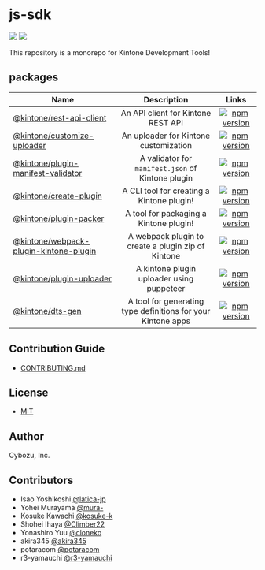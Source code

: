 # js-sdk

[![](https://github.com/kintone/js-sdk/workflows/test/badge.svg)](https://github.com/kintone/js-sdk/actions?workflow=test)
[![](https://github.com/kintone/js-sdk/workflows/lint/badge.svg)](https://github.com/kintone/js-sdk/actions?workflow=lint)

This repository is a monorepo for Kintone Development Tools!

## packages

| Name                                                                             |                         Description                          |                                                                             Links                                                                              |
| -------------------------------------------------------------------------------- | :----------------------------------------------------------: | :------------------------------------------------------------------------------------------------------------------------------------------------------------: |
| [@kintone/rest-api-client](packages/rest-api-client)                             |              An API client for Kintone REST API              |               [![npm version](https://badge.fury.io/js/%40kintone%2Frest-api-client.svg)](https://badge.fury.io/js/%40kintone%2Frest-api-client)               |
| [@kintone/customize-uploader](packages/customize-uploader)                       |            An uploader for Kintone customization             |            [![npm version](https://badge.fury.io/js/%40kintone%2Fcustomize-uploader.svg)](https://badge.fury.io/js/%40kintone%2Fcustomize-uploader)            |
| [@kintone/plugin-manifest-validator](packages/plugin-manifest-validator)         |      A validator for `manifest.json` of Kintone plugin       |     [![npm version](https://badge.fury.io/js/%40kintone%2Fplugin-manifest-validator.svg)](https://badge.fury.io/js/%40kintone%2Fplugin-manifest-validator)     |
| [@kintone/create-plugin](packages/create-plugin)                                 |          A CLI tool for creating a Kintone plugin!           |                 [![npm version](https://badge.fury.io/js/%40kintone%2Fcreate-plugin.svg)](https://badge.fury.io/js/%40kintone%2Fcreate-plugin)                 |
| [@kintone/plugin-packer](packages/plugin-packer)                                 |            A tool for packaging a Kintone plugin!            |                 [![npm version](https://badge.fury.io/js/%40kintone%2Fplugin-packer.svg)](https://badge.fury.io/js/%40kintone%2Fplugin-packer)                 |
| [@kintone/webpack-plugin-kintone-plugin](packages/webpack-plugin-kintone-plugin) |      A webpack plugin to create a plugin zip of Kintone      | [![npm version](https://badge.fury.io/js/%40kintone%2Fwebpack-plugin-kintone-plugin.svg)](https://badge.fury.io/js/%40kintone%2Fwebpack-plugin-kintone-plugin) |
| [@kintone/plugin-uploader](packages/plugin-uploader)                             |          A kintone plugin uploader using puppeteer           |               [![npm version](https://badge.fury.io/js/%40kintone%2Fplugin-uploader.svg)](https://badge.fury.io/js/%40kintone%2Fplugin-uploader)               |
| [@kintone/dts-gen](packages/dts-gen)                                             | A tool for generating type definitions for your Kintone apps |                       [![npm version](https://badge.fury.io/js/%40kintone%2Fdts-gen.svg)](https://badge.fury.io/js/%40kintone%2Fdts-gen)                       |

## Contribution Guide

- [CONTRIBUTING.md](CONTRIBUTING.md)

## License

- [MIT](LICENSE)

## Author

Cybozu, Inc.

## Contributors

- Isao Yoshikoshi [@latica-jp](https://github.com/latica-jp)
- Yohei Murayama [@mura-](https://github.com/mura-)
- Kosuke Kawachi [@kosuke-k](https://github.com/kosuke-k)
- Shohei Ihaya [@Climber22](https://github.com/Climber22)
- Yonashiro Yuu [@cloneko](https://github.com/cloneko)
- akira345 [@akira345](https://github.com/akira345)
- potaracom [@potaracom](https://github.com/potaracom)
- r3-yamauchi [@r3-yamauchi](https://github.com/r3-yamauchi)
